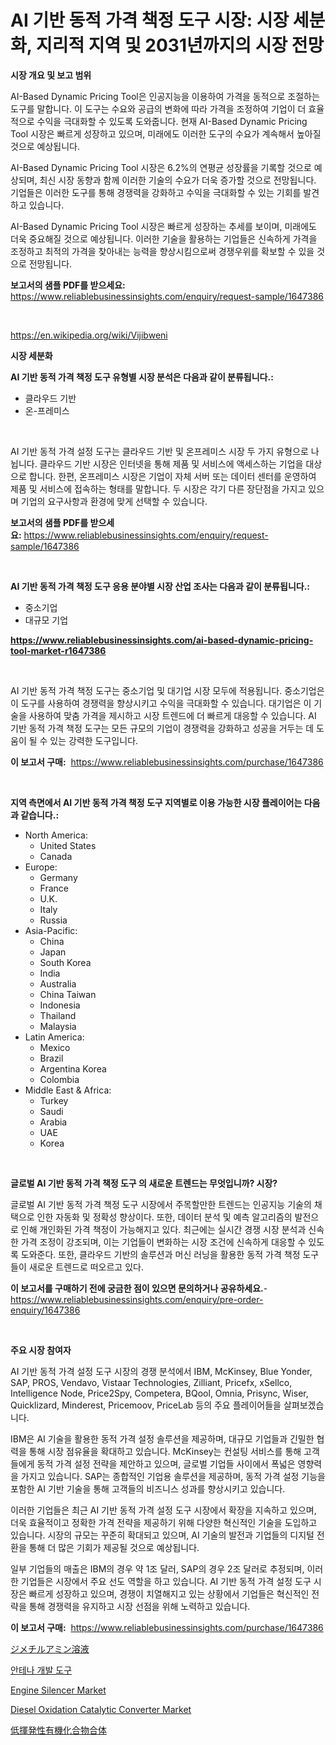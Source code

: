 <p><h1>AI 기반 동적 가격 책정 도구 시장: 시장 세분화, 지리적 지역 및 2031년까지의 시장 전망</h1></p><p><strong>시장 개요 및 보고 범위</strong></p>
<p><p>AI-Based Dynamic Pricing Tool은 인공지능을 이용하여 가격을 동적으로 조절하는 도구를 말합니다. 이 도구는 수요와 공급의 변화에 따라 가격을 조정하여 기업이 더 효율적으로 수익을 극대화할 수 있도록 도와줍니다. 현재 AI-Based Dynamic Pricing Tool 시장은 빠르게 성장하고 있으며, 미래에도 이러한 도구의 수요가 계속해서 높아질 것으로 예상됩니다. </p><p>AI-Based Dynamic Pricing Tool 시장은 6.2%의 연평균 성장률을 기록할 것으로 예상되며, 최신 시장 동향과 함께 이러한 기술의 수요가 더욱 증가할 것으로 전망됩니다. 기업들은 이러한 도구를 통해 경쟁력을 강화하고 수익을 극대화할 수 있는 기회를 발견하고 있습니다.</p><p>AI-Based Dynamic Pricing Tool 시장은 빠르게 성장하는 추세를 보이며, 미래에도 더욱 중요해질 것으로 예상됩니다. 이러한 기술을 활용하는 기업들은 신속하게 가격을 조정하고 최적의 가격을 찾아내는 능력을 향상시킴으로써 경쟁우위를 확보할 수 있을 것으로 전망됩니다.</p></p>
<p><strong>보고서의 샘플 PDF를 받으세요:</strong> <a href="https://www.reliablebusinessinsights.com/enquiry/request-sample/1647386">https://www.reliablebusinessinsights.com/enquiry/request-sample/1647386</a></p>
<p>&nbsp;</p>
<p><a href="https://en.wikipedia.org/wiki/Vijibweni">https://en.wikipedia.org/wiki/Vijibweni</a></p>
<p><strong>시장 세분화</strong></p>
<p><strong>AI 기반 동적 가격 책정 도구 유형별 시장 분석은 다음과 같이 분류됩니다.:</strong></p>
<p><ul><li>클라우드 기반</li><li>온-프레미스</li></ul></p>
<p>&nbsp;</p>
<p><p>AI 기반 동적 가격 설정 도구는 클라우드 기반 및 온프레미스 시장 두 가지 유형으로 나뉩니다. 클라우드 기반 시장은 인터넷을 통해 제품 및 서비스에 액세스하는 기업을 대상으로 합니다. 한편, 온프레미스 시장은 기업이 자체 서버 또는 데이터 센터를 운영하여 제품 및 서비스에 접속하는 형태를 말합니다. 두 시장은 각기 다른 장단점을 가지고 있으며 기업의 요구사항과 환경에 맞게 선택할 수 있습니다.</p></p>
<p><strong>보고서의 샘플 PDF를 받으세요:</strong>&nbsp;<a href="https://www.reliablebusinessinsights.com/enquiry/request-sample/1647386">https://www.reliablebusinessinsights.com/enquiry/request-sample/1647386</a></p>
<p>&nbsp;</p>
<p><strong> AI 기반 동적 가격 책정 도구 응용 분야별 시장 산업 조사는 다음과 같이 분류됩니다.:</strong></p>
<p><ul><li>중소기업</li><li>대규모 기업</li></ul></p>
<p><strong><a href="https://www.reliablebusinessinsights.com/ai-based-dynamic-pricing-tool-market-r1647386">https://www.reliablebusinessinsights.com/ai-based-dynamic-pricing-tool-market-r1647386</a></strong></p>
<p>&nbsp;</p>
<p><p>AI 기반 동적 가격 책정 도구는 중소기업 및 대기업 시장 모두에 적용됩니다. 중소기업은 이 도구를 사용하여 경쟁력을 향상시키고 수익을 극대화할 수 있습니다. 대기업은 이 기술을 사용하여 맞춤 가격을 제시하고 시장 트렌드에 더 빠르게 대응할 수 있습니다. AI 기반 동적 가격 책정 도구는 모든 규모의 기업이 경쟁력을 강화하고 성공을 거두는 데 도움이 될 수 있는 강력한 도구입니다.</p></p>
<p><strong>이 보고서 구매:</strong>&nbsp; <a href="https://www.reliablebusinessinsights.com/purchase/1647386">https://www.reliablebusinessinsights.com/purchase/1647386</a></p>
<p>&nbsp;</p>
<p><strong>지역 측면에서 AI 기반 동적 가격 책정 도구 지역별로 이용 가능한 시장 플레이어는 다음과 같습니다.:</strong></p>
<p><ul>
    <li>
        North America:
        <ul>
            <li>United States</li>
            <li>Canada</li>
        </ul>
    </li>
    <li>
        Europe:
        <ul>
            <li>Germany</li>
            <li>France</li>
            <li>U.K.</li>
            <li>Italy</li>
            <li>Russia</li>
        </ul>
    </li>
    <li>
        Asia-Pacific:
        <ul>
            <li>China</li>
            <li>Japan</li>
            <li>South Korea</li>
            <li>India</li>
            <li>Australia</li>
            <li>China Taiwan</li>
            <li>Indonesia</li>
            <li>Thailand</li>
            <li>Malaysia</li>
        </ul>
    </li>
    <li>
        Latin America:
        <ul>
            <li>Mexico</li>
            <li>Brazil</li>
            <li>Argentina Korea</li>
            <li>Colombia</li>
        </ul>
    </li>
    <li>
        Middle East & Africa:
        <ul>
            <li>Turkey</li>
            <li>Saudi</li>
            <li>Arabia</li>
            <li>UAE</li>
            <li>Korea</li>
        </ul>
    </li>
    </ul></p>
<p>&nbsp;</p>
<p><strong>글로벌 AI 기반 동적 가격 책정 도구 의 새로운 트렌드는 무엇입니까? 시장?</strong></p>
<p><p>글로벌 AI 기반 동적 가격 책정 도구 시장에서 주목할만한 트렌드는 인공지능 기술의 채택으로 인한 자동화 및 정확성 향상이다. 또한, 데이터 분석 및 예측 알고리즘의 발전으로 인해 개인화된 가격 책정이 가능해지고 있다. 최근에는 실시간 경쟁 시장 분석과 신속한 가격 조정이 강조되며, 이는 기업들이 변화하는 시장 조건에 신속하게 대응할 수 있도록 도와준다. 또한, 클라우드 기반의 솔루션과 머신 러닝을 활용한 동적 가격 책정 도구들이 새로운 트렌드로 떠오르고 있다.</p></p>
<p><strong>이 보고서를 구매하기 전에 궁금한 점이 있으면 문의하거나 공유하세요.</strong>- <a href="https://www.reliablebusinessinsights.com/enquiry/pre-order-enquiry/1647386">https://www.reliablebusinessinsights.com/enquiry/pre-order-enquiry/1647386</a></p>
<p>&nbsp;</p>
<p><strong>주요 시장 참여자</strong></p>
<p><p>AI 기반 동적 가격 설정 도구 시장의 경쟁 분석에서 IBM, McKinsey, Blue Yonder, SAP, PROS, Vendavo, Vistaar Technologies, Zilliant, Pricefx, xSellco, Intelligence Node, Price2Spy, Competera, BQool, Omnia, Prisync, Wiser, Quicklizard, Minderest, Pricemoov, PriceLab 등의 주요 플레이어들을 살펴보겠습니다.</p><p>IBM은 AI 기술을 활용한 동적 가격 설정 솔루션을 제공하며, 대규모 기업들과 긴밀한 협력을 통해 시장 점유율을 확대하고 있습니다. McKinsey는 컨설팅 서비스를 통해 고객들에게 동적 가격 설정 전략을 제안하고 있으며, 글로벌 기업들 사이에서 폭넓은 영향력을 가지고 있습니다. SAP는 종합적인 기업용 솔루션을 제공하며, 동적 가격 설정 기능을 포함한 AI 기반 기술을 통해 고객들의 비즈니스 성과를 향상시키고 있습니다.</p><p>이러한 기업들은 최근 AI 기반 동적 가격 설정 도구 시장에서 확장을 지속하고 있으며, 더욱 효율적이고 정확한 가격 전략을 제공하기 위해 다양한 혁신적인 기술을 도입하고 있습니다. 시장의 규모는 꾸준히 확대되고 있으며, AI 기술의 발전과 기업들의 디지털 전환을 통해 더 많은 기회가 제공될 것으로 예상됩니다.</p><p>일부 기업들의 매출은 IBM의 경우 약 1조 달러, SAP의 경우 2조 달러로 추정되며, 이러한 기업들은 시장에서 주요 선도 역할을 하고 있습니다. AI 기반 동적 가격 설정 도구 시장은 빠르게 성장하고 있으며, 경쟁이 치열해지고 있는 상황에서 기업들은 혁신적인 전략을 통해 경쟁력을 유지하고 시장 선점을 위해 노력하고 있습니다.</p></p>
<p><strong>이 보고서 구매:</strong>&nbsp;&nbsp;<a href="https://www.reliablebusinessinsights.com/purchase/1647386">https://www.reliablebusinessinsights.com/purchase/1647386</a></p>
<p><p><a href="https://github.com/oqoeusbvpadwjs08/Market-Research-Report-List-2/blob/main/1108275164340.md">ジメチルアミン溶液</a></p><p><a href="https://github.com/giancarlo642004/Market-Research-Report-List-2/blob/main/1989032177310.md">안테나 개발 도구</a></p><p><a href="https://github.com/mabutironaldo/Market-Research-Report-List-5/blob/main/engine-silencer-market.md">Engine Silencer Market</a></p><p><a href="https://github.com/gikababa4/Market-Research-Report-List-1/blob/main/diesel-oxidation-catalytic-converter-market.md">Diesel Oxidation Catalytic Converter Market</a></p><p><a href="https://github.com/AaronVargas43/Market-Research-Report-List-2/blob/main/3989024164341.md">低揮発性有機化合物合体</a></p></p>